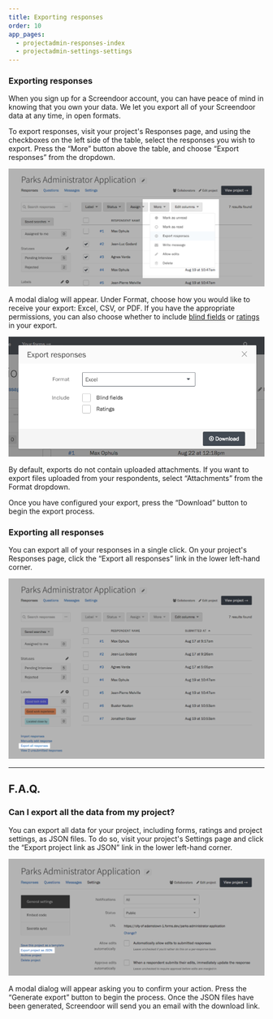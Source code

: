 ```yaml
---
title: Exporting responses
order: 10
app_pages:
  - projectadmin-responses-index
  - projectadmin-settings-settings
---
```


### Exporting responses

When you sign up for a Screendoor account, you can have peace of mind in knowing that you own your data. We let you export all of your Screendoor data at any time, in open formats.

To export responses, visit your project's Responses page, and using the checkboxes on the left side of the table, select the responses you wish to export. Press the &ldquo;More&rdquo; button above the table, and choose &ldquo;Export responses&rdquo; from the dropdown.

![The Export Responses option on the responses page.](../images/export_1.png)

A modal dialog will appear. Under Format, choose how you would like to receive your export: Excel, CSV, or PDF. If you have the appropriate permissions, you can also choose whether to include [blind fields](/articles/screendoor/evaluation/removing_bias.html) or [ratings](/articles/screendoor/evaluation/setting_up_ratings.html) in your export.

![The Export Responses modal.](../images/export_2.png)

By default, exports do not contain uploaded attachments. If you want to export files uploaded from your respondents, select &ldquo;Attachments&rdquo; from the Format dropdown.

Once you have configured your export, press the &ldquo;Download&rdquo; button to begin the export process.

### Exporting all responses

You can export all of your responses in a single click. On your project's Responses page, click the &ldquo;Export all responses&rdquo; link in the lower left-hand corner.

![Exporting all responses.](../images/export_3.png)

---

## F.A.Q.

### Can I export all the data from my project?

You can export all data for your project, including forms, ratings and project settings, as JSON files. To do so, visit your project's Settings page and click the &ldquo;Export project link as JSON&rdquo; link in the lower left-hand corner.

![Exporting your entire project.](../images/export_4.png)

A modal dialog will appear asking you to confirm your action. Press the &ldquo;Generate export&rdquo; button to begin the process. Once the JSON files have been generated, Screendoor will send you an email with the download link.
